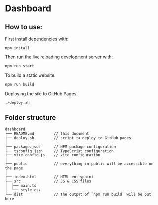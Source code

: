 # Dashboard

## How to use:
First install dependencies with:
```
npm install
```

Then run the live reloading development server with:
```
npm run start
```

To build a static website:
```
npm run build
```

Deploying the site to GitHub Pages:
```
./deploy.sh
```

## Folder structure
```
dashboard
├── README.md         // this document
├── deploy.sh         // script to deploy to GitHub pages
│
├── package.json      // NPM package configuration
├── tsconfig.json     // TypeScript configuration
├── vite.config.js    // Vite configuration
│
├── public            // everything in public will be accessible on the page
│
├── index.html        // HTML entrypoint
├── src               // JS & CSS files
│  ├── main.ts
│  └── style.css
└── dist              // The output of `npm run build` will be put here
```